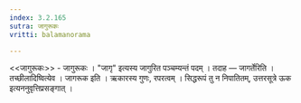 ```yaml
---
index: 3.2.165
sutra: जागुरूकः
vritti: balamanorama

---
```

<<जागुरूकः>> - जागुरूकः । "जागृ" इत्यस्य जागुरित पञ्चम्यन्तं पदम् । तदाह —  जागर्तेरिति । तच्छीलादिष्वित्येव । जागरूक इति । ऋकारस्य गुणः, रपरत्वम् । सिद्धरूपं तु न निपातितम्, उत्तरसूत्रे ऊक इत्यननुवृत्तिप्रसङ्गात् । 